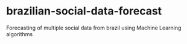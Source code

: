 # brazilian-social-data-forecast
Forecasting of multiple social data from brazil using Machine Learning algorithms
